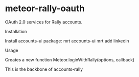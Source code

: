meteor-rally-oauth
==================

OAuth 2.0 services for Rally accounts.

Installation

Install accounts-ui package: mrt accounts-ui
mrt add linkedin

Usage

Creates a new function Meteor.loginWithRally(options, callback)

This is the backbone of accounts-rally
